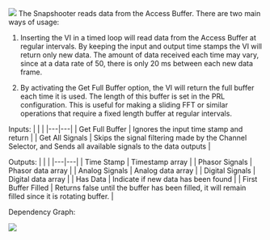 ﻿**![](https://lh6.googleusercontent.com/tIixzf9d4wQZSH7dsVW4Bd-o7hQdkGOooH-C0O3Yrov_xI_lkzlnUJ0Qrpu3NHaccz0rJXxkGp7qV9DUYQUcyiZFHKl0CRO7NYfVwYBspmF4uwMEi4jZ5zk63RLgVl3QmurdXKft)**
The Snapshooter reads data from the Access Buffer. There are two main ways of usage:

  

1.  Inserting the VI in a timed loop will read data from the Access Buffer at regular intervals. By keeping the input and output time stamps the VI will return only new data. The amount of data received each time may vary, since at a data rate of 50, there is only 20 ms between each new data frame.
    
2.  By activating the Get Full Buffer option, the VI will return the full buffer each time it is used. The length of this buffer is set in the PRL configuration. This is useful for making a sliding FFT or similar operations that require a fixed length buffer at regular intervals.

Inputs:
| | |
|---|---|
| Get Full Buffer | Ignores the input time stamp and return |
| Get All Signals | Skips the signal filtering made by the Channel Selector, and Sends all available signals to the data outputs |

Outputs:
|  |  |
|---|---|
| Time Stamp | Timestamp array |
| Phasor Signals | Phasor data array |
| Analog Signals | Analog data array |
| Digital Signals | Digital data array |
| Has Data | Indicate if new data has been found |
| First Buffer Filled | Returns false until the buffer has been filled, it will remain filled since it is rotating buffer. |

Dependency Graph:

![](https://lh3.googleusercontent.com/gxCCHQcO6yAxnSCGG0dZFo0NRrtGxLWXGC2MgPP0Yh05h9bHpbwm1cRU7CyXTXPKVCsbPZvX7Krm-3UzUwGlqdUJn2rT7tbh1Q8RTOjEP2Lmmlb9bMxkWzLmgT4vSlz0_C6SH8kb)
